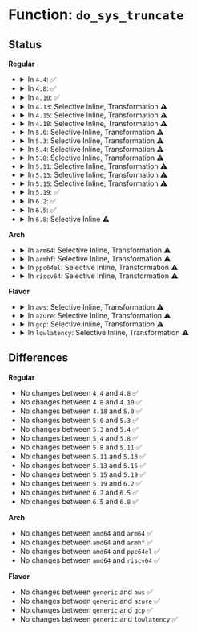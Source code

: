 # Function: <code>do_sys_truncate</code>

## Status
<b>Regular</b>
<ul>
<li>
<details>
<summary>In <code>4.4</code>: ✅</summary>

```c
long int do_sys_truncate(const char *pathname, loff_t length);
```

**Collision:** Unique Static

**Inline:** No

**Transformation:** False

**Instances:**

```
In fs/open.c (ffffffff81209a10)
Location: fs/open.c:124
Inline: False
Direct callers:
  - fs/open.c:SyS_truncate
  - fs/open.c:compat_SyS_truncate
```
**Symbols:**

```
ffffffff81209a10-ffffffff81209ab7: do_sys_truncate (STB_LOCAL)
```
</details>
</li>
<li>
<details>
<summary>In <code>4.8</code>: ✅</summary>

```c
long int do_sys_truncate(const char *pathname, loff_t length);
```

**Collision:** Unique Static

**Inline:** No

**Transformation:** False

**Instances:**

```
In fs/open.c (ffffffff8122f830)
Location: fs/open.c:124
Inline: False
Direct callers:
  - fs/open.c:compat_SyS_truncate
  - fs/open.c:SyS_truncate
```
**Symbols:**

```
ffffffff8122f830-ffffffff8122f8e1: do_sys_truncate (STB_LOCAL)
```
</details>
</li>
<li>
<details>
<summary>In <code>4.10</code>: ✅</summary>

```c
long int do_sys_truncate(const char *pathname, loff_t length);
```

**Collision:** Unique Static

**Inline:** No

**Transformation:** False

**Instances:**

```
In fs/open.c (ffffffff81241dd0)
Location: fs/open.c:135
Inline: False
Direct callers:
  - fs/open.c:compat_SyS_truncate
  - fs/open.c:SyS_truncate
```
**Symbols:**

```
ffffffff81241dd0-ffffffff81241e81: do_sys_truncate (STB_LOCAL)
```
</details>
</li>
<li>
<details>
<summary>In <code>4.13</code>: Selective Inline, Transformation ⚠️</summary>

**Collision:** Unique Static

**Inline:** Selective

**Transformation:** True

**Instances:**

```
In fs/open.c (ffffffff8124e078)
Location: fs/open.c:135
Inline: True
Inline callers:
  - fs/open.c:compat_SyS_truncate
  - fs/open.c:SyS_truncate
Direct callers:
  - fs/open.c:compat_SyS_truncate
  - fs/open.c:SyS_truncate
```
**Symbols:**

```
ffffffff8124d3f0-ffffffff8124d490: do_sys_truncate.part.12 (STB_LOCAL)
```
</details>
</li>
<li>
<details>
<summary>In <code>4.15</code>: Selective Inline, Transformation ⚠️</summary>

**Collision:** Unique Static

**Inline:** Selective

**Transformation:** True

**Instances:**

```
In fs/open.c (ffffffff8126fff8)
Location: fs/open.c:135
Inline: True
Inline callers:
  - fs/open.c:compat_SyS_truncate
  - fs/open.c:SyS_truncate
Direct callers:
  - fs/open.c:compat_SyS_truncate
  - fs/open.c:SyS_truncate
```
**Symbols:**

```
ffffffff8126f370-ffffffff8126f410: do_sys_truncate.part.12 (STB_LOCAL)
```
</details>
</li>
<li>
<details>
<summary>In <code>4.18</code>: Selective Inline, Transformation ⚠️</summary>

```c
long int do_sys_truncate(const char *pathname, loff_t length);
```

**Collision:** Unique Global

**Inline:** Selective

**Transformation:** True

**Instances:**

```
In fs/open.c (ffffffff81295810)
Location: fs/open.c:135
Inline: True
Inline callers:
  - fs/open.c:__x32_compat_sys_truncate
  - fs/open.c:__ia32_compat_sys_truncate
  - fs/open.c:__ia32_sys_truncate
  - fs/open.c:__x64_sys_truncate
Direct callers:
  - arch/x86/ia32/sys_ia32.c:__x32_compat_sys_x86_truncate64
  - arch/x86/ia32/sys_ia32.c:__ia32_compat_sys_x86_truncate64
  - fs/open.c:__x32_compat_sys_truncate
  - fs/open.c:__ia32_compat_sys_truncate
  - fs/open.c:__ia32_sys_truncate
  - fs/open.c:__x64_sys_truncate
```
**Symbols:**

```
ffffffff812956d0-ffffffff81295773: do_sys_truncate.part.18 (STB_LOCAL)
ffffffff81295ca0-ffffffff81295cbd: do_sys_truncate (STB_GLOBAL)
```
</details>
</li>
<li>
<details>
<summary>In <code>5.0</code>: Selective Inline, Transformation ⚠️</summary>

```c
long int do_sys_truncate(const char *pathname, loff_t length);
```

**Collision:** Unique Global

**Inline:** Selective

**Transformation:** True

**Instances:**

```
In fs/open.c (ffffffff812aa6a0)
Location: fs/open.c:124
Inline: True
Inline callers:
  - fs/open.c:__x32_compat_sys_truncate
  - fs/open.c:__ia32_compat_sys_truncate
  - fs/open.c:__ia32_sys_truncate
  - fs/open.c:__x64_sys_truncate
Direct callers:
  - arch/x86/ia32/sys_ia32.c:__x32_compat_sys_x86_truncate64
  - arch/x86/ia32/sys_ia32.c:__ia32_compat_sys_x86_truncate64
  - fs/open.c:__x32_compat_sys_truncate
  - fs/open.c:__ia32_compat_sys_truncate
  - fs/open.c:__ia32_sys_truncate
  - fs/open.c:__x64_sys_truncate
```
**Symbols:**

```
ffffffff812aa560-ffffffff812aa603: do_sys_truncate.part.16 (STB_LOCAL)
ffffffff812aaa90-ffffffff812aaaad: do_sys_truncate (STB_GLOBAL)
```
</details>
</li>
<li>
<details>
<summary>In <code>5.3</code>: Selective Inline, Transformation ⚠️</summary>

```c
long int do_sys_truncate(const char *pathname, loff_t length);
```

**Collision:** Unique Global

**Inline:** Selective

**Transformation:** True

**Instances:**

```
In fs/open.c (ffffffff812c6e6d)
Location: fs/open.c:125
Inline: True
Inline callers:
  - fs/open.c:__x32_compat_sys_truncate
  - fs/open.c:__ia32_compat_sys_truncate
  - fs/open.c:__ia32_sys_truncate
  - fs/open.c:__x64_sys_truncate
Direct callers:
  - arch/x86/ia32/sys_ia32.c:__x32_compat_sys_x86_truncate64
  - arch/x86/ia32/sys_ia32.c:__ia32_compat_sys_x86_truncate64
  - fs/open.c:__x32_compat_sys_truncate
  - fs/open.c:__ia32_compat_sys_truncate
  - fs/open.c:__ia32_sys_truncate
  - fs/open.c:__x64_sys_truncate
```
**Symbols:**

```
ffffffff812c6d30-ffffffff812c6dd3: do_sys_truncate.part.0 (STB_LOCAL)
ffffffff812c7270-ffffffff812c728d: do_sys_truncate (STB_GLOBAL)
```
</details>
</li>
<li>
<details>
<summary>In <code>5.4</code>: Selective Inline, Transformation ⚠️</summary>

```c
long int do_sys_truncate(const char *pathname, loff_t length);
```

**Collision:** Unique Global

**Inline:** Selective

**Transformation:** True

**Instances:**

```
In fs/open.c (ffffffff812d887d)
Location: fs/open.c:125
Inline: True
Inline callers:
  - fs/open.c:__x32_compat_sys_truncate
  - fs/open.c:__ia32_compat_sys_truncate
  - fs/open.c:__ia32_sys_truncate
  - fs/open.c:__x64_sys_truncate
Direct callers:
  - arch/x86/ia32/sys_ia32.c:__x32_compat_sys_x86_truncate64
  - arch/x86/ia32/sys_ia32.c:__ia32_compat_sys_x86_truncate64
  - fs/open.c:__x32_compat_sys_truncate
  - fs/open.c:__ia32_compat_sys_truncate
  - fs/open.c:__ia32_sys_truncate
  - fs/open.c:__x64_sys_truncate
```
**Symbols:**

```
ffffffff812d8740-ffffffff812d87e3: do_sys_truncate.part.0 (STB_LOCAL)
ffffffff812d8c80-ffffffff812d8c9d: do_sys_truncate (STB_GLOBAL)
```
</details>
</li>
<li>
<details>
<summary>In <code>5.8</code>: Selective Inline, Transformation ⚠️</summary>

```c
long int do_sys_truncate(const char *pathname, loff_t length);
```

**Collision:** Unique Global

**Inline:** Selective

**Transformation:** True

**Instances:**

```
In fs/open.c (ffffffff8130e90d)
Location: fs/open.c:122
Inline: True
Inline callers:
  - fs/open.c:__x32_compat_sys_truncate
  - fs/open.c:__ia32_compat_sys_truncate
  - fs/open.c:__ia32_sys_truncate
  - fs/open.c:__x64_sys_truncate
Direct callers:
  - arch/x86/kernel/sys_ia32.c:__ia32_sys_ia32_truncate64
  - arch/x86/kernel/sys_ia32.c:__x64_sys_ia32_truncate64
  - fs/open.c:__x32_compat_sys_truncate
  - fs/open.c:__ia32_compat_sys_truncate
  - fs/open.c:__ia32_sys_truncate
  - fs/open.c:__x64_sys_truncate
```
**Symbols:**

```
ffffffff8130e7d0-ffffffff8130e873: do_sys_truncate.part.0 (STB_LOCAL)
ffffffff8130eac0-ffffffff8130eadd: do_sys_truncate (STB_GLOBAL)
```
</details>
</li>
<li>
<details>
<summary>In <code>5.11</code>: Selective Inline, Transformation ⚠️</summary>

```c
long int do_sys_truncate(const char *pathname, loff_t length);
```

**Collision:** Unique Global

**Inline:** Selective

**Transformation:** True

**Instances:**

```
In fs/open.c (ffffffff8131aabd)
Location: fs/open.c:122
Inline: True
Inline callers:
  - fs/open.c:__x32_compat_sys_truncate
  - fs/open.c:__ia32_compat_sys_truncate
  - fs/open.c:__ia32_sys_truncate
  - fs/open.c:__x64_sys_truncate
Direct callers:
  - arch/x86/kernel/sys_ia32.c:__ia32_sys_ia32_truncate64
  - arch/x86/kernel/sys_ia32.c:__x64_sys_ia32_truncate64
  - fs/open.c:__x32_compat_sys_truncate
  - fs/open.c:__ia32_compat_sys_truncate
  - fs/open.c:__ia32_sys_truncate
  - fs/open.c:__x64_sys_truncate
```
**Symbols:**

```
ffffffff8131a980-ffffffff8131aa23: do_sys_truncate.part.0 (STB_LOCAL)
ffffffff8131ad90-ffffffff8131adad: do_sys_truncate (STB_GLOBAL)
```
</details>
</li>
<li>
<details>
<summary>In <code>5.13</code>: Selective Inline, Transformation ⚠️</summary>

```c
long int do_sys_truncate(const char *pathname, loff_t length);
```

**Collision:** Unique Global

**Inline:** Selective

**Transformation:** True

**Instances:**

```
In fs/open.c (ffffffff81320f0d)
Location: fs/open.c:123
Inline: True
Inline callers:
  - fs/open.c:__x32_compat_sys_truncate
  - fs/open.c:__ia32_compat_sys_truncate
  - fs/open.c:__ia32_sys_truncate
  - fs/open.c:__x64_sys_truncate
Direct callers:
  - arch/x86/kernel/sys_ia32.c:__ia32_sys_ia32_truncate64
  - arch/x86/kernel/sys_ia32.c:__x64_sys_ia32_truncate64
  - fs/open.c:__x32_compat_sys_truncate
  - fs/open.c:__ia32_compat_sys_truncate
  - fs/open.c:__ia32_sys_truncate
  - fs/open.c:__x64_sys_truncate
```
**Symbols:**

```
ffffffff81320dd0-ffffffff81320e73: do_sys_truncate.part.0 (STB_LOCAL)
ffffffff81320f30-ffffffff81320f4d: do_sys_truncate (STB_GLOBAL)
```
</details>
</li>
<li>
<details>
<summary>In <code>5.15</code>: Selective Inline, Transformation ⚠️</summary>

```c
long int do_sys_truncate(const char *pathname, loff_t length);
```

**Collision:** Unique Global

**Inline:** Selective

**Transformation:** True

**Instances:**

```
In fs/open.c (ffffffff8136e11d)
Location: fs/open.c:122
Inline: True
Inline callers:
  - fs/open.c:__x64_compat_sys_truncate
  - fs/open.c:__ia32_compat_sys_truncate
  - fs/open.c:__ia32_sys_truncate
  - fs/open.c:__x64_sys_truncate
Direct callers:
  - arch/x86/kernel/sys_ia32.c:__ia32_sys_ia32_truncate64
  - arch/x86/kernel/sys_ia32.c:__x64_sys_ia32_truncate64
  - fs/open.c:__x64_compat_sys_truncate
  - fs/open.c:__ia32_compat_sys_truncate
  - fs/open.c:__ia32_sys_truncate
  - fs/open.c:__x64_sys_truncate
```
**Symbols:**

```
ffffffff8136dfe0-ffffffff8136e083: do_sys_truncate.part.0 (STB_LOCAL)
ffffffff8136e410-ffffffff8136e42d: do_sys_truncate (STB_GLOBAL)
```
</details>
</li>
<li>
<details>
<summary>In <code>5.19</code>: ✅</summary>

```c
long int do_sys_truncate(const char *pathname, loff_t length);
```

**Collision:** Unique Global

**Inline:** No

**Transformation:** False

**Instances:**

```
In fs/open.c (ffffffff813eca00)
Location: fs/open.c:122
Inline: False
Direct callers:
  - arch/x86/kernel/sys_ia32.c:__ia32_sys_ia32_truncate64
  - arch/x86/kernel/sys_ia32.c:__x64_sys_ia32_truncate64
  - fs/open.c:__ia32_compat_sys_truncate
  - fs/open.c:__ia32_sys_truncate
  - fs/open.c:__x64_sys_truncate
```
**Symbols:**

```
ffffffff813eca00-ffffffff813ecae0: do_sys_truncate (STB_GLOBAL)
```
</details>
</li>
<li>
<details>
<summary>In <code>6.2</code>: ✅</summary>

```c
long int do_sys_truncate(const char *pathname, loff_t length);
```

**Collision:** Unique Global

**Inline:** No

**Transformation:** False

**Instances:**

```
In fs/open.c (ffffffff81474f50)
Location: fs/open.c:122
Inline: False
Direct callers:
  - arch/x86/kernel/sys_ia32.c:__ia32_sys_ia32_truncate64
  - arch/x86/kernel/sys_ia32.c:__x64_sys_ia32_truncate64
  - fs/open.c:__ia32_compat_sys_truncate
  - fs/open.c:__ia32_sys_truncate
  - fs/open.c:__x64_sys_truncate
```
**Symbols:**

```
ffffffff81474f50-ffffffff81475030: do_sys_truncate (STB_GLOBAL)
```
</details>
</li>
<li>
<details>
<summary>In <code>6.5</code>: ✅</summary>

```c
long int do_sys_truncate(const char *pathname, loff_t length);
```

**Collision:** Unique Global

**Inline:** No

**Transformation:** False

**Instances:**

```
In fs/open.c (ffffffff814a98e0)
Location: fs/open.c:123
Inline: False
Direct callers:
  - arch/x86/kernel/sys_ia32.c:__ia32_sys_ia32_truncate64
  - arch/x86/kernel/sys_ia32.c:__x64_sys_ia32_truncate64
  - fs/open.c:__ia32_compat_sys_truncate
  - fs/open.c:__ia32_sys_truncate
  - fs/open.c:__x64_sys_truncate
```
**Symbols:**

```
ffffffff814a98e0-ffffffff814a99c0: do_sys_truncate (STB_GLOBAL)
```
</details>
</li>
<li>
<details>
<summary>In <code>6.8</code>: Selective Inline ⚠️</summary>

```c
long int do_sys_truncate(const char *pathname, loff_t length);
```

**Collision:** Unique Global

**Inline:** Selective

**Transformation:** False

**Instances:**

```
In fs/open.c (ffffffff814da96b)
Location: fs/open.c:123
Inline: True
Inline callers:
  - fs/open.c:__x64_sys_truncate
Direct callers:
  - arch/x86/kernel/sys_ia32.c:__ia32_sys_ia32_truncate64
  - arch/x86/kernel/sys_ia32.c:__x64_sys_ia32_truncate64
  - fs/open.c:__ia32_compat_sys_truncate
  - fs/open.c:__ia32_sys_truncate
```
**Symbols:**

```
ffffffff814daa40-ffffffff814dab23: do_sys_truncate (STB_GLOBAL)
```
</details>
</li>
</ul>
<b>Arch</b>
<ul>
<li>
<details>
<summary>In <code>arm64</code>: Selective Inline, Transformation ⚠️</summary>

```c
long int do_sys_truncate(const char *pathname, loff_t length);
```

**Collision:** Unique Global

**Inline:** Selective

**Transformation:** True

**Instances:**

```
In fs/open.c (ffff80001037da90)
Location: fs/open.c:125
Inline: True
Inline callers:
  - fs/open.c:__arm64_compat_sys_truncate
  - fs/open.c:__arm64_sys_truncate
Direct callers:
  - arch/arm64/kernel/sys32.c:__arm64_compat_sys_aarch32_truncate64
  - fs/open.c:__arm64_compat_sys_truncate
  - fs/open.c:__arm64_sys_truncate
```
**Symbols:**

```
ffff80001037d960-ffff80001037da34: do_sys_truncate.part.0 (STB_LOCAL)
ffff80001037dff0-ffff80001037e030: do_sys_truncate (STB_GLOBAL)
```
</details>
</li>
<li>
<details>
<summary>In <code>armhf</code>: Selective Inline, Transformation ⚠️</summary>

```c
long int do_sys_truncate(const char *pathname, loff_t length);
```

**Collision:** Unique Global

**Inline:** Selective

**Transformation:** True

**Instances:**

```
In fs/open.c (c0568ba4)
Location: fs/open.c:125
Inline: True
Inline callers:
  - fs/open.c:__se_sys_truncate64
  - fs/open.c:__se_sys_truncate
Direct callers:
  - fs/open.c:__se_sys_truncate64
  - fs/open.c:__se_sys_truncate
```
**Symbols:**

```
c0568494-c0568558: do_sys_truncate.part.0 (STB_LOCAL)
c0568914-c056894c: do_sys_truncate (STB_GLOBAL)
```
</details>
</li>
<li>
<details>
<summary>In <code>ppc64el</code>: Selective Inline, Transformation ⚠️</summary>

```c
long int do_sys_truncate(const char *pathname, loff_t length);
```

**Collision:** Unique Global

**Inline:** Selective

**Transformation:** True

**Instances:**

```
In fs/open.c (c000000000473460)
Location: fs/open.c:125
Inline: True
Inline callers:
  - fs/open.c:__se_compat_sys_truncate
  - fs/open.c:__se_sys_truncate
Direct callers:
  - arch/powerpc/kernel/sys_ppc32.c:compat_sys_truncate64
  - fs/open.c:__se_compat_sys_truncate
  - fs/open.c:__se_sys_truncate
```
**Symbols:**

```
c000000000473310-c00000000047341c: do_sys_truncate.part.0 (STB_LOCAL)
c0000000004739e0-c000000000473a04: do_sys_truncate (STB_GLOBAL)
```
</details>
</li>
<li>
<details>
<summary>In <code>riscv64</code>: Selective Inline, Transformation ⚠️</summary>

```c
long int do_sys_truncate(const char *pathname, loff_t length);
```

**Collision:** Unique Global

**Inline:** Selective

**Transformation:** True

**Instances:**

```
In fs/open.c (ffffffe000253d9e)
Location: fs/open.c:125
Inline: True
Inline callers:
  - fs/open.c:__se_sys_truncate
Direct callers:
  - fs/open.c:__se_sys_truncate
```
**Symbols:**

```
ffffffe000253432-ffffffe0002534be: do_sys_truncate.part.0 (STB_LOCAL)
ffffffe000253d4a-ffffffe000253d84: do_sys_truncate (STB_GLOBAL)
```
</details>
</li>
</ul>
<b>Flavor</b>
<ul>
<li>
<details>
<summary>In <code>aws</code>: Selective Inline, Transformation ⚠️</summary>

```c
long int do_sys_truncate(const char *pathname, loff_t length);
```

**Collision:** Unique Global

**Inline:** Selective

**Transformation:** True

**Instances:**

```
In fs/open.c (ffffffff812d0e5d)
Location: fs/open.c:125
Inline: True
Inline callers:
  - fs/open.c:__x32_compat_sys_truncate
  - fs/open.c:__ia32_compat_sys_truncate
  - fs/open.c:__ia32_sys_truncate
  - fs/open.c:__x64_sys_truncate
Direct callers:
  - arch/x86/ia32/sys_ia32.c:__x32_compat_sys_x86_truncate64
  - arch/x86/ia32/sys_ia32.c:__ia32_compat_sys_x86_truncate64
  - fs/open.c:__x32_compat_sys_truncate
  - fs/open.c:__ia32_compat_sys_truncate
  - fs/open.c:__ia32_sys_truncate
  - fs/open.c:__x64_sys_truncate
```
**Symbols:**

```
ffffffff812d0d20-ffffffff812d0dc3: do_sys_truncate.part.0 (STB_LOCAL)
ffffffff812d1260-ffffffff812d127d: do_sys_truncate (STB_GLOBAL)
```
</details>
</li>
<li>
<details>
<summary>In <code>azure</code>: Selective Inline, Transformation ⚠️</summary>

```c
long int do_sys_truncate(const char *pathname, loff_t length);
```

**Collision:** Unique Global

**Inline:** Selective

**Transformation:** True

**Instances:**

```
In fs/open.c (ffffffff812c1add)
Location: fs/open.c:125
Inline: True
Inline callers:
  - fs/open.c:__x32_compat_sys_truncate
  - fs/open.c:__ia32_compat_sys_truncate
  - fs/open.c:__ia32_sys_truncate
  - fs/open.c:__x64_sys_truncate
Direct callers:
  - arch/x86/ia32/sys_ia32.c:__x32_compat_sys_x86_truncate64
  - arch/x86/ia32/sys_ia32.c:__ia32_compat_sys_x86_truncate64
  - fs/open.c:__x32_compat_sys_truncate
  - fs/open.c:__ia32_compat_sys_truncate
  - fs/open.c:__ia32_sys_truncate
  - fs/open.c:__x64_sys_truncate
```
**Symbols:**

```
ffffffff812c19a0-ffffffff812c1a43: do_sys_truncate.part.0 (STB_LOCAL)
ffffffff812c1ee0-ffffffff812c1efd: do_sys_truncate (STB_GLOBAL)
```
</details>
</li>
<li>
<details>
<summary>In <code>gcp</code>: Selective Inline, Transformation ⚠️</summary>

```c
long int do_sys_truncate(const char *pathname, loff_t length);
```

**Collision:** Unique Global

**Inline:** Selective

**Transformation:** True

**Instances:**

```
In fs/open.c (ffffffff812cec6d)
Location: fs/open.c:125
Inline: True
Inline callers:
  - fs/open.c:__x32_compat_sys_truncate
  - fs/open.c:__ia32_compat_sys_truncate
  - fs/open.c:__ia32_sys_truncate
  - fs/open.c:__x64_sys_truncate
Direct callers:
  - arch/x86/ia32/sys_ia32.c:__x32_compat_sys_x86_truncate64
  - arch/x86/ia32/sys_ia32.c:__ia32_compat_sys_x86_truncate64
  - fs/open.c:__x32_compat_sys_truncate
  - fs/open.c:__ia32_compat_sys_truncate
  - fs/open.c:__ia32_sys_truncate
  - fs/open.c:__x64_sys_truncate
```
**Symbols:**

```
ffffffff812ceb30-ffffffff812cebd3: do_sys_truncate.part.0 (STB_LOCAL)
ffffffff812cf070-ffffffff812cf08d: do_sys_truncate (STB_GLOBAL)
```
</details>
</li>
<li>
<details>
<summary>In <code>lowlatency</code>: Selective Inline, Transformation ⚠️</summary>

```c
long int do_sys_truncate(const char *pathname, loff_t length);
```

**Collision:** Unique Global

**Inline:** Selective

**Transformation:** True

**Instances:**

```
In fs/open.c (ffffffff812dfa7d)
Location: fs/open.c:125
Inline: True
Inline callers:
  - fs/open.c:__x32_compat_sys_truncate
  - fs/open.c:__ia32_compat_sys_truncate
  - fs/open.c:__ia32_sys_truncate
  - fs/open.c:__x64_sys_truncate
Direct callers:
  - arch/x86/ia32/sys_ia32.c:__x32_compat_sys_x86_truncate64
  - arch/x86/ia32/sys_ia32.c:__ia32_compat_sys_x86_truncate64
  - fs/open.c:__x32_compat_sys_truncate
  - fs/open.c:__ia32_compat_sys_truncate
  - fs/open.c:__ia32_sys_truncate
  - fs/open.c:__x64_sys_truncate
```
**Symbols:**

```
ffffffff812df940-ffffffff812df9e3: do_sys_truncate.part.0 (STB_LOCAL)
ffffffff812dfe80-ffffffff812dfe9d: do_sys_truncate (STB_GLOBAL)
```
</details>
</li>
</ul>

## Differences
<b>Regular</b>
<ul>
<li>
No changes between <code>4.4</code> and <code>4.8</code> ✅
</li>
<li>
No changes between <code>4.8</code> and <code>4.10</code> ✅
</li>
<li>
No changes between <code>4.18</code> and <code>5.0</code> ✅
</li>
<li>
No changes between <code>5.0</code> and <code>5.3</code> ✅
</li>
<li>
No changes between <code>5.3</code> and <code>5.4</code> ✅
</li>
<li>
No changes between <code>5.4</code> and <code>5.8</code> ✅
</li>
<li>
No changes between <code>5.8</code> and <code>5.11</code> ✅
</li>
<li>
No changes between <code>5.11</code> and <code>5.13</code> ✅
</li>
<li>
No changes between <code>5.13</code> and <code>5.15</code> ✅
</li>
<li>
No changes between <code>5.15</code> and <code>5.19</code> ✅
</li>
<li>
No changes between <code>5.19</code> and <code>6.2</code> ✅
</li>
<li>
No changes between <code>6.2</code> and <code>6.5</code> ✅
</li>
<li>
No changes between <code>6.5</code> and <code>6.8</code> ✅
</li>
</ul>
<b>Arch</b>
<ul>
<li>
No changes between <code>amd64</code> and <code>arm64</code> ✅
</li>
<li>
No changes between <code>amd64</code> and <code>armhf</code> ✅
</li>
<li>
No changes between <code>amd64</code> and <code>ppc64el</code> ✅
</li>
<li>
No changes between <code>amd64</code> and <code>riscv64</code> ✅
</li>
</ul>
<b>Flavor</b>
<ul>
<li>
No changes between <code>generic</code> and <code>aws</code> ✅
</li>
<li>
No changes between <code>generic</code> and <code>azure</code> ✅
</li>
<li>
No changes between <code>generic</code> and <code>gcp</code> ✅
</li>
<li>
No changes between <code>generic</code> and <code>lowlatency</code> ✅
</li>
</ul>

